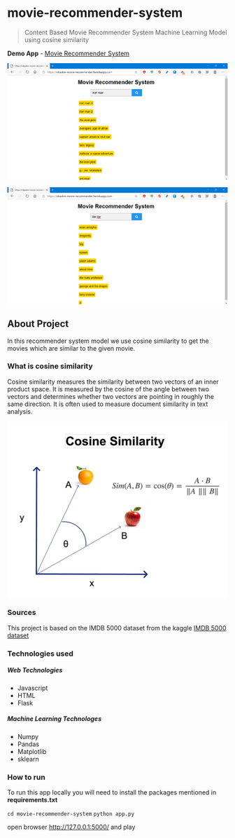 # movie-recommender-system
> Content Based Movie Recommender System Machine Learning Model using cosine similarity

**Demo App** - [Movie Recommender System](https://vikaskm-movie-recommender.herokuapp.com/)

![screenshot](images/iron-man.png)


![screenshot](images/liar-liar.png)
## About Project
In this recommender system model we use cosine similarity to get the movies which are similar to the given movie.

### What is cosine similarity
Cosine similarity measures the similarity between two vectors of an inner product space. It is measured by the cosine of the angle between two vectors and determines whether two vectors are pointing in roughly the same direction. It is often used to measure document similarity in text analysis.

![cosine similarity](images/cosine.jpeg)

### Sources
This project is based on the IMDB 5000 dataset from the kaggle
[IMDB 5000 dataset](https://www.kaggle.com/carolzhangdc/imdb-5000-movie-dataset)

### Technologies used
#####  Web Technologies
- Javascript
- HTML
- Flask

##### Machine Learning Technologes
- Numpy
- Pandas
- Matplotlib
- sklearn

### How to run
To run this app locally you will need to install the packages mentioned in **requirements.txt**

`cd movie-recommender-system`
`python app.py`

open browser http://127.0.0.1:5000/ and play
